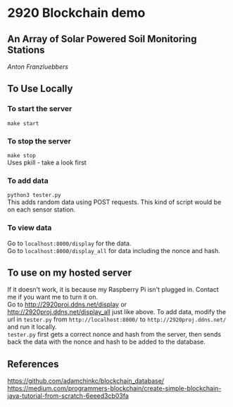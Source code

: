 # 2920 Blockchain demo
## An Array of Solar Powered Soil Monitoring Stations
_Anton Franzluebbers_

## To Use Locally

### To start the server
`make start`

### To stop the server
`make stop`  
Uses pkill - take a look first

### To add data
`python3 tester.py`  
This adds random data using POST requests. This kind of script would be on each sensor station.

### To view data
Go to `localhost:8000/display` for the data.  
Go to `localhost:8000/display_all` for data including the nonce and hash.

## To use on my hosted server
If it doesn't work, it is because my Raspberry Pi isn't plugged in. Contact me if you want me to turn it on.  
Go to http://2920proj.ddns.net/display or http://2920proj.ddns.net/display_all just like above.
To add data, modify the url in `tester.py` from `http://localhost:8000/` to `http://2920proj.ddns.net/` and run it locally.  
`tester.py` first gets a correct nonce and hash from the server, then sends back the data with the nonce and hash to be added to the database.

## References
https://github.com/adamchinkc/blockchain_database/  
https://medium.com/programmers-blockchain/create-simple-blockchain-java-tutorial-from-scratch-6eeed3cb03fa


